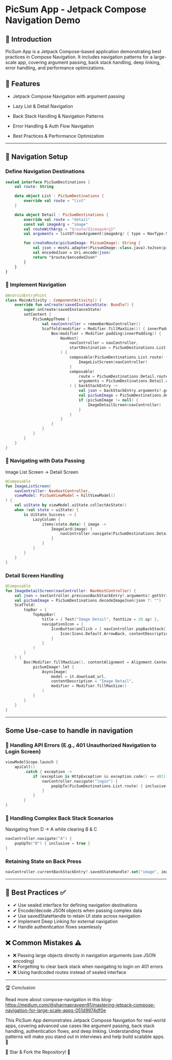 # PicSum App - Jetpack Compose Navigation Demo

## 🚀 Introduction

PicSum App is a Jetpack Compose-based application demonstrating best practices in Compose Navigation. It includes navigation patterns for a large-scale app, covering argument passing, back stack handling, deep linking, error handling, and performance optimizations.

## 🎯 Features

- Jetpack Compose Navigation with argument passing

- Lazy List & Detail Navigation

- Back Stack Handling & Navigation Patterns

- Error Handling & Auth Flow Navigation

- Best Practices & Performance Optimization

---

## 📌 Navigation Setup

### Define Navigation Destinations
```kotlin
sealed interface PicSumDestinations {
    val route: String

    data object List : PicSumDestinations {
        override val route = "list"
    }

    data object Detail : PicSumDestinations {
        override val route = "detail"
        const val imageArg = "image"
        val routeWithArgs = "$route/{$imageArg}"
        val arguments = listOf(navArgument(imageArg) { type = NavType.StringType })

        fun createRoute(picSumImage: PicsumImage): String {
            val json = moshi.adapter(PicsumImage::class.java).toJson(picSumImage)
            val encodedJson = Uri.encode(json)
            return "$route/$encodedJson"
        }
    }
}
```

### 📌 Implement Navigation
```kotlin
@AndroidEntryPoint
class MainActivity : ComponentActivity() {
    override fun onCreate(savedInstanceState: Bundle?) {
        super.onCreate(savedInstanceState)
        setContent {
            PicSumAppTheme {
                val navController = rememberNavController()
                Scaffold(modifier = Modifier.fillMaxSize()) { innerPadding ->
                    Box(modifier = Modifier.padding(innerPadding)) {
                        NavHost(
                            navController = navController,
                            startDestination = PicSumDestinations.List.route
                        ) {
                            composable(PicSumDestinations.List.route) {
                                ImageListScreen(navController)
                            }
                            composable(
                                route = PicSumDestinations.Detail.routeWithArgs,
                                arguments = PicSumDestinations.Detail.arguments
                            ) { backStackEntry ->
                                val json = backStackEntry.arguments?.getString(PicSumDestinations.Detail.imageArg)
                                val picSumImage = PicSumDestinations.decodeImageJson(json ?: "")
                                if (picSumImage != null) {
                                    ImageDetailScreen(navController)
                                }
                            }
                        }
                    }
                }
            }
        }
    }
}
```
### 📌 Navigating with Data Passing

Image List Screen → Detail Screen
```kotlin
@Composable
fun ImageListScreen(
    navController: NavHostController,
    viewModel: PicSumViewModel = hiltViewModel()
) {
    val uiState by viewModel.uiState.collectAsState()
    when (val state = uiState) {
        is UiState.Success -> {
            LazyColumn {
                items(state.data) { image ->
                    ImageCard(image) {
                        navController.navigate(PicSumDestinations.Detail.createRoute(image))
                    }
                }
            }
        }
    }
}
```
### Detail Screen Handling
```kotlin
@Composable
fun ImageDetailScreen(navController: NavHostController) {
    val json = navController.previousBackStackEntry?.arguments?.getString(PicSumDestinations.Detail.imageArg)
    val picSumImage = PicSumDestinations.decodeImageJson(json ?: "")
    Scaffold(
        topBar = {
            TopAppBar(
                title = { Text("Image Detail", fontSize = 20.sp) },
                navigationIcon = {
                    IconButton(onClick = { navController.popBackStack() }) {
                        Icon(Icons.Default.ArrowBack, contentDescription = "Back")
                    }
                }
            )
        }
    ) {
        Box(Modifier.fillMaxSize(), contentAlignment = Alignment.Center) {
            picSumImage?.let {
                AsyncImage(
                    model = it.download_url,
                    contentDescription = "Image Detail",
                    modifier = Modifier.fillMaxSize()
                )
            }
        }
    }
}
```
----
## Some Use-case to handle in navigation
### 📌 Handling API Errors (E.g., 401 Unauthorized Navigation to Login Screen)
```kotlin
viewModelScope.launch {
    apiCall()
        .catch { exception ->
            if (exception is HttpException && exception.code() == 401) {
                navController.navigate("login") {
                    popUpTo(PicSumDestinations.List.route) { inclusive = true }
                }
            }
        }
}
```

### 📌 Handling Complex Back Stack Scenarios

Navigating from D → A while clearing B & C
```kotlin
navController.navigate("A") {
    popUpTo("B") { inclusive = true }
}
```

### Retaining State on Back Press
```kotlin
navController.currentBackStackEntry?.savedStateHandle?.set("image", image)
```

----
## 📌 Best Practices ✅

- ✔ Use sealed interface for defining navigation destinations
- ✔ Encode/decode JSON objects when passing complex data
- ✔ Use savedStateHandle to retain UI state across navigation
- ✔ Implement Deep Linking for external navigation
- ✔ Handle authentication flows seamlessly

## ❌ Common Mistakes ⚠️

- ❌ Passing large objects directly in navigation arguments (use JSON encoding)
- ❌ Forgetting to clear back stack when navigating to login on 401 errors
- ❌ Using hardcoded routes instead of sealed interface

----
🏆 Conclusion

Read more about compose-navigation in this blog- https://medium.com/@sharmapraveen91/mastering-jetpack-compose-navigation-for-large-scale-apps-051d9974df0e

This PicSum App demonstrates Jetpack Compose Navigation for real-world apps, covering advanced use cases like argument passing, back stack handling, authentication flows, and deep linking. Understanding these patterns will make you stand out in interviews and help build scalable apps. 🚀

🔗 Star & Fork the Repository! 🤩